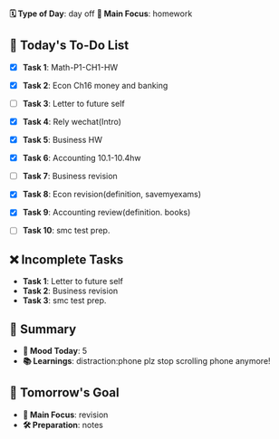 **🗓️ Type of Day**: day off
**🎯 Main Focus**: homework

## 📝 Today's To-Do List
- [x] **Task 1**: Math-P1-CH1-HW
- [x] **Task 2**: Econ Ch16 money and banking
- [ ] **Task 3**: Letter to future self
- [x] **Task 4**: Rely wechat(Intro)
- [x] **Task 5**: Business HW
- [x] **Task 6**: Accounting 10.1-10.4hw
- [ ] **Task 7**: Business revision
- [x] **Task 8**: Econ revision(definition, savemyexams)
- [x] **Task 9**: Accounting review(definition. books)
- [ ] **Task 10**: smc test prep.


## ❌ Incomplete Tasks
- **Task 1**: Letter to future self
- **Task 2**: Business revision
- **Task 3**: smc test prep.

## 🌟 Summary
- **🙂 Mood Today**: 5
- **📚 Learnings**: distraction:phone
plz stop scrolling phone anymore!

## 🎯 Tomorrow's Goal
- **🎯 Main Focus**: revision
- **🛠️ Preparation**: notes
